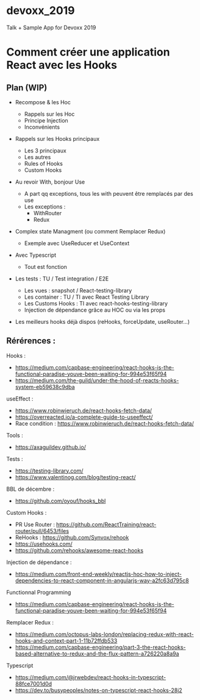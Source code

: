 # devoxx_2019
Talk +  Sample App for Devoxx 2019

# Comment créer une application React avec les Hooks 

## Plan (WIP)

* Recompose & les Hoc 
    * Rappels sur les Hoc
    * Principe Injection
    * Inconvénients
* Rappels sur les Hooks principaux
    * Les 3 principaux
    * Les autres
    * Rules of Hooks
    * Custom Hooks
* Au revoir With, bonjour Use
    * A part qq exceptions, tous les with peuvent être remplacés par des use
    * Les exceptions :
        * WithRouter
        * Redux
* Complex state Managment (ou comment Remplacer Redux)
    * Exemple avec UseReducer et UseContext
* Avec Typescript
    * Tout est fonction 
* Les tests : TU / Test integration / E2E
    * Les vues : snapshot / React-testing-library
    * Les container : TU / TI avec React Testing Library
    * Les Customs Hooks : TI avec react-hooks-testing-library
    * Injection de dépendance grâce au HOC ou via les props

* Les meilleurs hooks déjà dispos (reHooks, forceUpdate, useRouter...)

## Rérérences : 

Hooks : 
* https://medium.com/capbase-engineering/react-hooks-is-the-functional-paradise-youve-been-waiting-for-994e53f65f94
* https://medium.com/the-guild/under-the-hood-of-reacts-hooks-system-eb59638c9dba

useEffect : 
* https://www.robinwieruch.de/react-hooks-fetch-data/
* https://overreacted.io/a-complete-guide-to-useeffect/
* Race condition : https://www.robinwieruch.de/react-hooks-fetch-data/

Tools : 
* https://axaguildev.github.io/

Tests : 
* https://testing-library.com/
* https://www.valentinog.com/blog/testing-react/

BBL de décembre :
* https://github.com/oyouf/hooks_bbl

Custom Hooks :
* PR Use Router : https://github.com/ReactTraining/react-router/pull/6453/files
* ReHooks : https://github.com/Synvox/rehook
* https://usehooks.com/
* https://github.com/rehooks/awesome-react-hooks

Injection de dépendance : 
* https://medium.com/front-end-weekly/reactjs-hoc-how-to-inject-dependencies-to-react-component-in-angularjs-way-a2fc63d795c8

Functionnal Programming
* https://medium.com/capbase-engineering/react-hooks-is-the-functional-paradise-youve-been-waiting-for-994e53f65f94

Remplacer Redux : 
* https://medium.com/octopus-labs-london/replacing-redux-with-react-hooks-and-context-part-1-11b72ffdb533
* https://medium.com/capbase-engineering/part-3-the-react-hooks-based-alternative-to-redux-and-the-flux-pattern-a726220a8a9a

Typescript
* https://medium.com/@jrwebdev/react-hooks-in-typescript-88fce7001d0d
* https://dev.to/busypeoples/notes-on-typescript-react-hooks-28j2